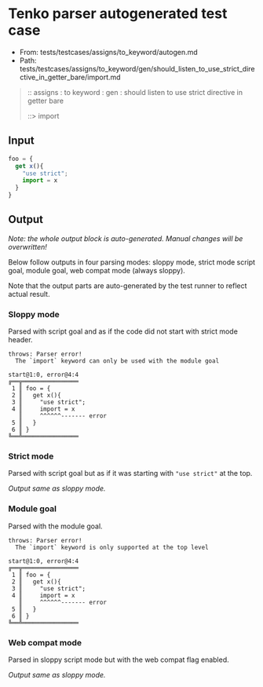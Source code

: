 # Tenko parser autogenerated test case

- From: tests/testcases/assigns/to_keyword/autogen.md
- Path: tests/testcases/assigns/to_keyword/gen/should_listen_to_use_strict_directive_in_getter_bare/import.md

> :: assigns : to keyword : gen : should listen to use strict directive in getter bare
>
> ::> import

## Input


`````js
foo = {
  get x(){
    "use strict";
    import = x
  }
}
`````

## Output

_Note: the whole output block is auto-generated. Manual changes will be overwritten!_

Below follow outputs in four parsing modes: sloppy mode, strict mode script goal, module goal, web compat mode (always sloppy).

Note that the output parts are auto-generated by the test runner to reflect actual result.

### Sloppy mode

Parsed with script goal and as if the code did not start with strict mode header.

`````
throws: Parser error!
  The `import` keyword can only be used with the module goal

start@1:0, error@4:4
╔══╦════════════════
 1 ║ foo = {
 2 ║   get x(){
 3 ║     "use strict";
 4 ║     import = x
   ║     ^^^^^^------- error
 5 ║   }
 6 ║ }
╚══╩════════════════

`````

### Strict mode

Parsed with script goal but as if it was starting with `"use strict"` at the top.

_Output same as sloppy mode._

### Module goal

Parsed with the module goal.

`````
throws: Parser error!
  The `import` keyword is only supported at the top level

start@1:0, error@4:4
╔══╦════════════════
 1 ║ foo = {
 2 ║   get x(){
 3 ║     "use strict";
 4 ║     import = x
   ║     ^^^^^^------- error
 5 ║   }
 6 ║ }
╚══╩════════════════

`````


### Web compat mode

Parsed in sloppy script mode but with the web compat flag enabled.

_Output same as sloppy mode._
